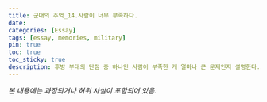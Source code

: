 ```yaml
---
title: 군대의 추억_14.사람이 너무 부족하다.
date: 
categories: [Essay]
tags: [essay, memories, military]
pin: true
toc: true
toc_sticky: true
description: 후방 부대의 단점 중 하나인 사람이 부족한 게 얼마나 큰 문제인지 설명한다.
---
```


_본 내용에는 과장되거나 허위 사실이 포함되어 있음._